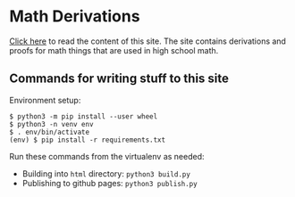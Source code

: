 # Math Derivations

[Click here](https://akuli.github.io/math-derivations)
to read the content of this site.
The site contains derivations and proofs for math things
that are used in high school math.

## Commands for writing stuff to this site

Environment setup:

```
$ python3 -m pip install --user wheel
$ python3 -n venv env
$ . env/bin/activate
(env) $ pip install -r requirements.txt
```

Run these commands from the virtualenv as needed:

- Building into `html` directory: `python3 build.py`
- Publishing to github pages: `python3 publish.py`
